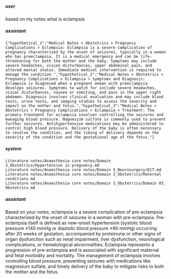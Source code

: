 ##### user
based on my notes what is eclampsia

##### assistant
```lookup
{"hypothetical_1":"Medical Notes > Obstetrics > Pregnancy Complications > Eclampsia: Eclampsia is a severe complication of pregnancy characterized by the onset of seizures, typically in a woman who has preeclampsia. It is a medical emergency and can be life-threatening for both the mother and the baby. Symptoms may include severe headaches, vision disturbances, upper abdominal pain, and altered mental status. Immediate medical intervention is required to manage the condition.","hypothetical_2":"Medical Notes > Obstetrics > Pregnancy Complications > Eclampsia > Symptoms and Diagnosis: Eclampsia is diagnosed when a pregnant woman with preeclampsia develops seizures. Symptoms to watch for include severe headaches, visual disturbances, nausea or vomiting, and pain in the upper right abdomen. Diagnosis involves clinical evaluation and may include blood tests, urine tests, and imaging studies to assess the severity and impact on the mother and fetus.","hypothetical_3":"Medical Notes > Obstetrics > Pregnancy Complications > Eclampsia > Treatment: The primary treatment for eclampsia involves controlling the seizures and managing blood pressure. Magnesium sulfate is commonly used to prevent further seizures. Antihypertensive medications may be administered to control high blood pressure. Delivery of the baby is often necessary to resolve the condition, and the timing of delivery depends on the severity of the condition and the gestational age of the fetus."}
```

##### system
```sc-context
Literature notes/Anaesthesia core notes/Domain 3_Obstetrics/Hypertension in pregnancy.md
Literature notes/Anaesthesia core notes/Domain 5_Neurosurgery/ECT.md
Literature notes/Anaesthesia core notes/Domain 3_Obstetrics/Maternal conditions.md
Literature notes/Anaesthesia core notes/Domain 3_Obstetrics/Domain 03_ Obstetrics.md
```

##### assistant
Based on your notes, eclampsia is a severe complication of pre-eclampsia characterized by the onset of seizures in a woman with pre-eclampsia. Pre-eclampsia itself is defined as new-onset hypertension (systolic blood pressure ≥140 mmHg or diastolic blood pressure ≥90 mmHg) occurring after 20 weeks of gestation, accompanied by proteinuria or other signs of organ dysfunction such as renal impairment, liver dysfunction, neurological complications, or hematological abnormalities. Eclampsia represents a progression of pre-eclampsia and is associated with significant maternal and fetal morbidity and mortality. The management of eclampsia involves controlling blood pressure, preventing seizures with medications like magnesium sulfate, and timely delivery of the baby to mitigate risks to both the mother and the fetus.